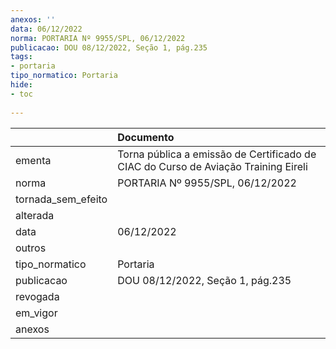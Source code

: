 ```yaml
---
anexos: ''
data: 06/12/2022
norma: PORTARIA Nº 9955/SPL, 06/12/2022
publicacao: DOU 08/12/2022, Seção 1, pág.235
tags:
- portaria
tipo_normatico: Portaria
hide: 
- toc 
 
---
```


|                    | Documento                                                                          |
|:-------------------|:-----------------------------------------------------------------------------------|
| ementa             | Torna pública a emissão de Certificado de CIAC do Curso de Aviação Training Eireli |
| norma              | PORTARIA Nº 9955/SPL, 06/12/2022                                                   |
| tornada_sem_efeito |                                                                                    |
| alterada           |                                                                                    |
| data               | 06/12/2022                                                                         |
| outros             |                                                                                    |
| tipo_normatico     | Portaria                                                                           |
| publicacao         | DOU 08/12/2022, Seção 1, pág.235                                                   |
| revogada           |                                                                                    |
| em_vigor           |                                                                                    |
| anexos             |                                                                                    |